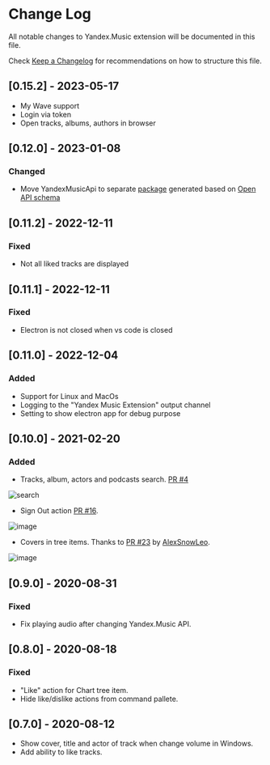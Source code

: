 # Change Log

All notable changes to Yandex.Music extension will be documented in this file.

Check [Keep a Changelog](http://keepachangelog.com/) for recommendations on how to structure this file.

## [0.15.2] - 2023-05-17

- My Wave support
- Login via token
- Open tracks, albums, authors in browser

## [0.12.0] - 2023-01-08

### Changed

- Move YandexMusicApi to separate [package](https://www.npmjs.com/package/yandex-music-client?activeTab=readme) generated based on [Open API schema](https://github.com/acherkashin/yandex-music-open-api)

## [0.11.2] - 2022-12-11

### Fixed

- Not all liked tracks are displayed

## [0.11.1] - 2022-12-11

### Fixed

- Electron is not closed when vs code is closed

## [0.11.0] - 2022-12-04

### Added

- Support for Linux and MacOs
- Logging to the "Yandex Music Extension" output channel
- Setting to show electron app for debug purpose

## [0.10.0] - 2021-02-20

### Added 
- Tracks, album, actors and podcasts search. [PR #4](https://github.com/acherkashin/yandex-music-extension/issues/4)

![search](https://user-images.githubusercontent.com/9947582/108598315-07ee0b00-739e-11eb-9f14-3cc13f9073b8.gif)

- Sign Out action [PR #16](https://github.com/acherkashin/yandex-music-extension/issues/16).

![image](https://user-images.githubusercontent.com/9947582/108598419-759a3700-739e-11eb-89ad-727ca139b64d.png)

- Covers in tree items. Thanks to [PR #23](https://github.com/acherkashin/yandex-music-extension/pull/23) by [AlexSnowLeo](https://github.com/AlexSnowLeo).

![image](https://user-images.githubusercontent.com/9947582/108598359-50a5c400-739e-11eb-8e92-2e2cef1cb85a.png)

## [0.9.0] - 2020-08-31

### Fixed

- Fix playing audio after changing Yandex.Music API.

## [0.8.0] - 2020-08-18

### Fixed

- "Like" action for Chart tree item. 
- Hide like/dislike actions from command pallete.

## [0.7.0] - 2020-08-12

- Show cover, title and actor of track when change volume in Windows.
- Add ability to like tracks.
